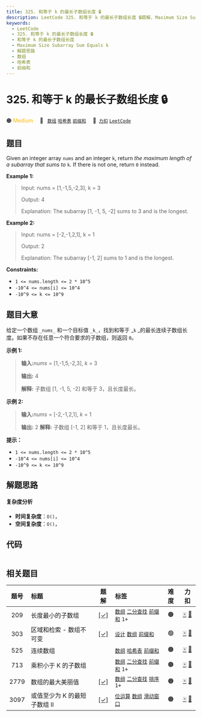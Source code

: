 ```yaml
---
title: 325. 和等于 k 的最长子数组长度 🔒
description: LeetCode 325. 和等于 k 的最长子数组长度 🔒题解，Maximum Size Subarray Sum Equals k，包含解题思路、复杂度分析以及完整的 JavaScript 代码实现。
keywords:
  - LeetCode
  - 325. 和等于 k 的最长子数组长度 🔒
  - 和等于 k 的最长子数组长度
  - Maximum Size Subarray Sum Equals k
  - 解题思路
  - 数组
  - 哈希表
  - 前缀和
---
```


# 325. 和等于 k 的最长子数组长度 🔒

🟠 <font color=#ffb800>Medium</font>&emsp; 🔖&ensp; [`数组`](/tag/array.md) [`哈希表`](/tag/hash-table.md) [`前缀和`](/tag/prefix-sum.md)&emsp; 🔗&ensp;[`力扣`](https://leetcode.cn/problems/maximum-size-subarray-sum-equals-k) [`LeetCode`](https://leetcode.com/problems/maximum-size-subarray-sum-equals-k)

## 题目

Given an integer array `nums` and an integer `k`, return _the maximum length
of a_ _subarray_ _that sums to_ `k`. If there is not one, return `0` instead.



**Example 1:**

> Input: nums = [1,-1,5,-2,3], k = 3
> 
> Output: 4
> 
> Explanation: The subarray [1, -1, 5, -2] sums to 3 and is the longest.

**Example 2:**

> Input: nums = [-2,-1,2,1], k = 1
> 
> Output: 2
> 
> Explanation: The subarray [-1, 2] sums to 1 and is the longest.

**Constraints:**

  * `1 <= nums.length <= 2 * 10^5`
  * `-10^4 <= nums[i] <= 10^4`
  * `-10^9 <= k <= 10^9`


## 题目大意

给定一个数组 `_nums_` 和一个目标值 `_k_`，找到和等于 _`k` _的最长连续子数组长度。如果不存在任意一个符合要求的子数组，则返回 `0`。



**示例 1:**

> 
> 
> 
> 
> 
> **输入:**_nums_ = [1,-1,5,-2,3], _k_ = 3
> 
> **输出:** 4 
> 
> **解释:** 子数组 [1, -1, 5, -2] 和等于 3，且长度最长。
> 
> 

**示例 2:**

> 
> 
> 
> 
> 
> **输入:**_nums_ = [-2,-1,2,1], _k_ = 1
> 
> **输出:** 2 **解释:** 子数组 [-1, 2] 和等于 1，且长度最长。



**提示：**

  * `1 <= nums.length <= 2 * 10^5`
  * `-10^4 <= nums[i] <= 10^4`
  * `-10^9 <= k <= 10^9`


## 解题思路

#### 复杂度分析

- **时间复杂度**：`O()`，
- **空间复杂度**：`O()`，

## 代码

```javascript

```

## 相关题目

<!-- prettier-ignore -->
| 题号 | 标题 | 题解 | 标签 | 难度 | 力扣 |
| :------: | :------ | :------: | :------ | :------: | :------: |
| 209 | 长度最小的子数组 | [[✓]](/problem/0209.md) |  [`数组`](/tag/array.md) [`二分查找`](/tag/binary-search.md) [`前缀和`](/tag/prefix-sum.md) `1+` | 🟠 | [🀄️](https://leetcode.cn/problems/minimum-size-subarray-sum) [🔗](https://leetcode.com/problems/minimum-size-subarray-sum) |
| 303 | 区域和检索 - 数组不可变 | [[✓]](/problem/0303.md) |  [`设计`](/tag/design.md) [`数组`](/tag/array.md) [`前缀和`](/tag/prefix-sum.md) | 🟢 | [🀄️](https://leetcode.cn/problems/range-sum-query-immutable) [🔗](https://leetcode.com/problems/range-sum-query-immutable) |
| 525 | 连续数组 |  |  [`数组`](/tag/array.md) [`哈希表`](/tag/hash-table.md) [`前缀和`](/tag/prefix-sum.md) | 🟠 | [🀄️](https://leetcode.cn/problems/contiguous-array) [🔗](https://leetcode.com/problems/contiguous-array) |
| 713 | 乘积小于 K 的子数组 |  |  [`数组`](/tag/array.md) [`二分查找`](/tag/binary-search.md) [`前缀和`](/tag/prefix-sum.md) `1+` | 🟠 | [🀄️](https://leetcode.cn/problems/subarray-product-less-than-k) [🔗](https://leetcode.com/problems/subarray-product-less-than-k) |
| 2779 | 数组的最大美丽值 | [[✓]](/problem/2779.md) |  [`数组`](/tag/array.md) [`二分查找`](/tag/binary-search.md) [`排序`](/tag/sorting.md) `1+` | 🟠 | [🀄️](https://leetcode.cn/problems/maximum-beauty-of-an-array-after-applying-operation) [🔗](https://leetcode.com/problems/maximum-beauty-of-an-array-after-applying-operation) |
| 3097 | 或值至少为 K 的最短子数组 II | [[✓]](/problem/3097.md) |  [`位运算`](/tag/bit-manipulation.md) [`数组`](/tag/array.md) [`滑动窗口`](/tag/sliding-window.md) | 🟠 | [🀄️](https://leetcode.cn/problems/shortest-subarray-with-or-at-least-k-ii) [🔗](https://leetcode.com/problems/shortest-subarray-with-or-at-least-k-ii) |